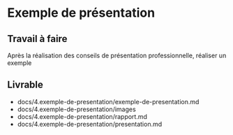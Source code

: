 # Exemple de présentation

## Travail à faire

Après la réalisation des conseils de présentation professionnelle, réaliser un exemple

## Livrable
- docs/4.exemple-de-presentation/exemple-de-presentation.md
- docs/4.exemple-de-presentation/images
- docs/4.exemple-de-presentation/rapport.md
- docs/4.exemple-de-presentation/presentation.md

